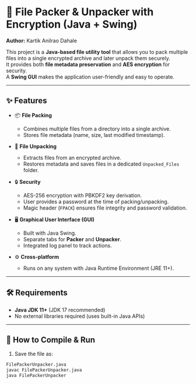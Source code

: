 # 🔐 File Packer & Unpacker with Encryption (Java + Swing)

**Author:** Kartik Anilrao Dahale  

This project is a **Java-based file utility tool** that allows you to pack multiple files into a single encrypted archive and later unpack them securely.  
It provides both **file metadata preservation** and **AES encryption** for security.  
A **Swing GUI** makes the application user-friendly and easy to operate.

---

## ✨ Features

- 📦 **File Packing**
  - Combines multiple files from a directory into a single archive.
  - Stores file metadata (name, size, last modified timestamp).

- 📂 **File Unpacking**
  - Extracts files from an encrypted archive.
  - Restores metadata and saves files in a dedicated `Unpacked_Files` folder.

- 🔒 **Security**
  - AES-256 encryption with PBKDF2 key derivation.
  - User provides a password at the time of packing/unpacking.
  - Magic header (`FPACK`) ensures file integrity and password validation.

- 🖥️ **Graphical User Interface (GUI)**
  - Built with Java Swing.
  - Separate tabs for **Packer** and **Unpacker**.
  - Integrated log panel to track actions.

- ⚙️ **Cross-platform**
  - Runs on any system with Java Runtime Environment (JRE 11+).

---

## 🛠️ Requirements

- **Java JDK 11+** (JDK 17 recommended)
- No external libraries required (uses built-in Java APIs)

---

## 🚀 How to Compile & Run

1. Save the file as:

```bash
FilePackerUnpacker.java
javac FilePackerUnpacker.java
java FilePackerUnpacker
